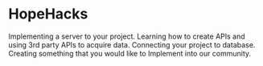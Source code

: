 # HopeHacks
Implementing a server to your project. Learning how to create APIs and using 3rd party APIs to acquire data. Connecting your project to database. Creating something that you would like to Implement into our community.

